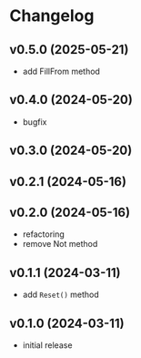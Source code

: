# Changelog

## v0.5.0 (2025-05-21)

- add FillFrom method

## v0.4.0 (2024-05-20)

- bugfix

## v0.3.0 (2024-05-20)
## v0.2.1 (2024-05-16)
## v0.2.0 (2024-05-16)

- refactoring
- remove Not method

## v0.1.1 (2024-03-11)

- add `Reset()` method

## v0.1.0 (2024-03-11)

- initial release
